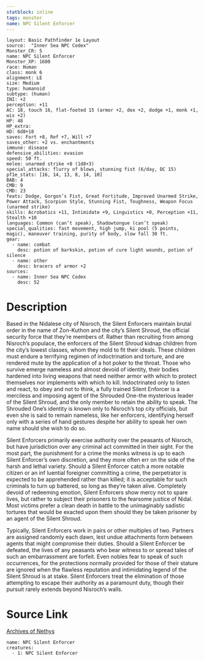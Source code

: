 ```yaml
---
statblock: inline
tags: monster
name: NPC Silent Enforcer
---
```

```statblock
layout: Basic Pathfinder 1e Layout
source:  "Inner Sea NPC Codex"
Monster_CR: 5
name: NPC Silent Enforcer
Monster_XP: 1600
race: Human
class: monk 6
alignment: LE
size: Medium
type: humanoid
subtype: (human)
INI: +2
perception: +11
AC: 18, touch 16, flat-footed 15 (armor +2, dex +2, dodge +1, monk +1, wis +2)
HP: 48
HP_extra: 
HD: 6d8+18
saves: Fort +8, Ref +7, Will +7
saves_other: +2 vs. enchantments
immune: disease
defensive_abilities: evasion
speed: 50 ft.
melee: unarmed strike +8 (1d8+3)
special_attacks: flurry of blows, stunning fist (6/day, DC 15)
pf1e_stats: [16, 14, 13, 8, 14, 10]
BAB: 4
CMB: 9
CMD: 23
feats: Dodge, Gorgon’s Fist, Great Fortitude, Improved Unarmed Strike, Power Attack, Scorpion Style, Stunning Fist, Toughness, Weapon Focus (unarmed strike)
skills: Acrobatics +11, Intimidate +9, Linguistics +0, Perception +11, Stealth +10
languages: Common (can’t speak), Shadowtongue (can’t speak)
special_qualities: fast movement, high jump, ki pool (5 points, magic), maneuver training, purity of body, slow fall 30 ft.
gear:
  - name: combat
    desc: potion of barkskin, potion of cure light wounds, potion of silence
  - name: other
    desc: bracers of armor +2
sources:
  - name: Inner Sea NPC Codex
    desc: 52
```
# Description
Based in the Nidalese city of Nisroch, the Silent Enforcers maintain brutal order in the name of Zon-Kuthon and the city’s Silent Shroud, the official security force that they’re members of. Rather than recruiting from among Nisroch’s populace, the enforcers of the Silent Shroud kidnap children from the city’s lowest classes, whom they mold to fit their ideals. These children must endure a terrifying regimen of indoctrination and torture, and are rendered mute by the application of a hot poker to the throat. Those who survive emerge nameless and almost devoid of identity, their bodies hardened into living weapons that need neither armor with which to protect themselves nor implements with which to kill. Indoctrinated only to listen and react, to obey and not to think, a fully trained Silent Enforcer is a merciless and imposing agent of the Shrouded One-the mysterious leader of the Silent Shroud, and the only member to retain the ability to speak. The Shrouded One’s identity is known only to Nisroch’s top city officials, but even she is said to remain nameless, like her enforcers, identifying herself only with a series of hand gestures despite her ability to speak her own name should she wish to do so.

Silent Enforcers primarily exercise authority over the peasants of Nisroch, but have jurisdiction over any criminal act committed in their sight. For the most part, the punishment for a crime the monks witness is up to each Silent Enforcer’s own discretion, and they more often err on the side of the harsh and lethal variety. Should a Silent Enforcer catch a more notable citizen or an inf luential foreigner committing a crime, the perpetrator is expected to be apprehended rather than killed; it is acceptable for such criminals to turn up battered, so long as they’re taken alive. Completely devoid of redeeming emotion, Silent Enforcers show mercy not to spare lives, but rather to subject their prisoners to the fearsome justice of Nidal. Most victims prefer a clean death in battle to the unimaginably sadistic tortures that would be exacted upon them should they be taken prisoner by an agent of the Silent Shroud.

Typically, Silent Enforcers work in pairs or other multiples of two. Partners are assigned randomly each dawn, lest undue attachments form between agents that might compromise their duties. Should a Silent Enforcer be defeated, the lives of any peasants who bear witness to or spread tales of such an embarrassment are forfeit. Even nobles fear to speak of such occurrences, for the protections normally provided for those of their stature are ignored when the flawless reputation and intimidating legend of the Silent Shroud is at stake. Silent Enforcers treat the elimination of those attempting to escape their authority as a paramount duty, though their pursuit rarely extends beyond Nisroch’s walls.
# Source Link
[Archives of Nethys](https://aonprd.com/NPCDisplay.aspx?ItemName=Silent%20Enforcer)
```encounter-table
name: NPC Silent Enforcer
creatures:
  - 1: NPC Silent Enforcer
```
